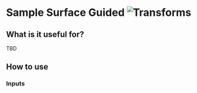 # Sample Surface Guided ![Transforms](https://img.shields.io/badge/Transforms-1d6c3d)

## What is it useful for?
TBD

## How to use
### Inputs